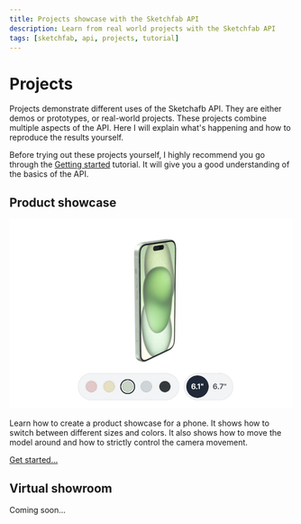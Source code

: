 ```yaml
---
title: Projects showcase with the Sketchfab API
description: Learn from real world projects with the Sketchfab API
tags: [sketchfab, api, projects, tutorial]
---
```


# Projects

Projects demonstrate different uses of the Sketchafb API. They are either demos or prototypes, or real-world projects. These projects combine multiple aspects of the API. Here I will explain what's happening and how to reproduce the results yourself.

Before trying out these projects yourself, I highly recommend you go through the [Getting started](../guide/model-loading/getting-started.html) tutorial. It will give you a good understanding of the basics of the API.

## Product showcase

![Phone showcase](./phone-showcase.jpg)

Learn how to create a product showcase for a phone. It shows how to switch between different sizes and colors. It also shows how to move the model around and how to strictly control the camera movement.

[Get started...](./phone.html)

## Virtual showroom

Coming soon...
